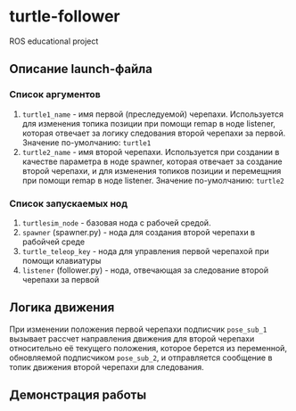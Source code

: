 # turtle-follower
ROS educational project

## Описание launch-файла
### Список аргументов
1. `turtle1_name` - имя первой (преследуемой) черепахи. Используется для изменения топика позиции при помощи remap в ноде listener, которая отвечает за логику следования второй черепахи за первой. Значение по-умолчанию: `turtle1`
2. `turtle2_name` - имя второй черепахи. Используется при создании в качестве параметра в ноде spawner, которая отвечает за создание второй черепахи, и для изменения топиков позиции и перемещния при помощи remap в ноде listener. Значение по-умолчанию: `turtle2`
### Список запускаемых нод
1. `turtlesim_node` - базовая нода с рабочей средой.
2. `spawner` (spawner.py) - нода для создания второй черепахи в рабойчей среде
3. `turtle_teleop_key` - нода для управления первой черепахой при помощи клавиатуры
4. `listener` (follower.py) - нода, отвечающая за следование второй черепахи за первой

## Логика движения
При изменении положения первой черепахи подписчик `pose_sub_1` вызывает рассчет направления движения для второй черепахи относительно её текущего положения, которое берется из переменной, обновляемой подписчиком `pose_sub_2`, и отправляется сообщение в топик движения второй черепахи для следования.

## Демонстрация работы
